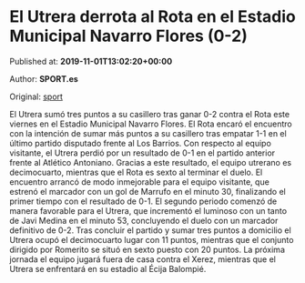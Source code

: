 
# El Utrera derrota al Rota en el Estadio Municipal Navarro Flores (0-2)

Published at: **2019-11-01T13:02:20+00:00**

Author: **SPORT.es**

Original: [sport](https://www.sport.es/es/noticias/tercera-division/el-utrera-derrota-al-rota-en-el-estadio-municipal-navarro-flores-0-2-7710293)

El Utrera sumó tres puntos a su casillero tras ganar 0-2 contra el Rota este viernes en el Estadio Municipal Navarro Flores. El Rota encaró el encuentro con la intención de sumar más puntos a su casillero tras empatar 1-1 en el último partido disputado frente al Los Barrios. Con respecto al equipo visitante, el Utrera perdió por un resultado de 0-1 en el partido anterior frente al Atlético Antoniano. Gracias a este resultado, el equipo utrerano es decimocuarto, mientras que el Rota es sexto al terminar el duelo.
El encuentro arrancó de modo inmejorable para el equipo visitante, que estrenó el marcador con un gol de Marrufo en el minuto 30, finalizando el primer tiempo con el resultado de 0-1.
El segundo periodo comenzó de manera favorable para el Utrera, que incrementó el luminoso con un tanto de Javi Medina en el minuto 53, concluyendo el duelo con un marcador definitivo de 0-2.
Tras concluir el partido y sumar tres puntos a domicilio el Utrera ocupó el decimocuarto lugar con 11 puntos, mientras que el conjunto dirigido por Romerito se situó en sexto puesto con 20 puntos.
La próxima jornada el equipo jugará fuera de casa contra el Xerez, mientras que el Utrera se enfrentará en su estadio al Écija Balompié.
